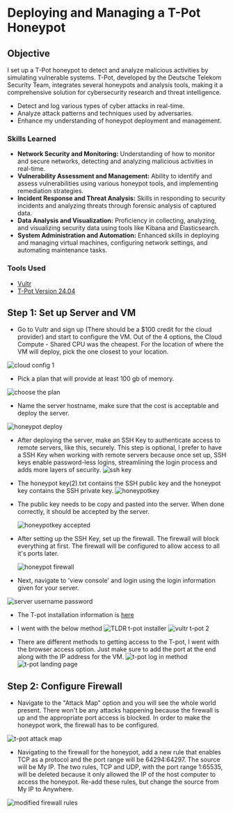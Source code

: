 # Deploying and Managing a T-Pot Honeypot

## Objective

I set up a T-Pot honeypot to detect and analyze malicious activities by simulating vulnerable systems. T-Pot, developed by the Deutsche Telekom Security Team, integrates several honeypots and analysis tools, making it a comprehensive solution for cybersecurity research and threat intelligence. 

* Detect and log various types of cyber attacks in real-time.
* Analyze attack patterns and techniques used by adversaries.
* Enhance my understanding of honeypot deployment and management.

### Skills Learned

* **Network Security and Monitoring:** Understanding of how to monitor and secure networks, detecting and analyzing malicious activities in real-time.
* **Vulnerability Assessment and Management:** Ability to identify and assess vulnerabilities using various honeypot tools, and implementing remediation strategies.
* **Incident Response and Threat Analysis:** Skills in responding to security incidents and analyzing threats through forensic analysis of captured data.
* **Data Analysis and Visualization:** Proficiency in collecting, analyzing, and visualizing security data using tools like Kibana and Elasticsearch.
* **System Administration and Automation:** Enhanced skills in deploying and managing virtual machines, configuring network settings, and automating maintenance tasks.

### Tools Used

- [Vultr](https://www.vultr.com)
- [T-Pot Version 24.04](https://github.security.telekom.com/2024/04/honeypot-tpot-24.04-released.html#user-types)

## Step 1: Set up Server and VM

* Go to Vultr and sign up (There should be a $100 credit for the cloud provider) and start to configure the VM. Out of the 4 options, the Cloud Compute - Shared CPU was the cheapest. For the location of where the VM will deploy, pick the one closest to your location. 

![cloud config 1](https://github.com/Xmick01/Deploying-and-Managing-a-T-Pot-Honeypot/assets/130627895/aa634a41-07bb-4a06-9eb2-091ce4c5c397)

* Pick a plan that will provide at least 100 gb of memory.

 ![choose the plan](https://github.com/Xmick01/Deploying-and-Managing-a-T-Pot-Honeypot/assets/130627895/c101bcac-e6ba-4f71-a54c-208468e72276)

* Name the server hostname, make sure that the cost is acceptable and deploy the server.

![honeypot deploy](https://github.com/Xmick01/Deploying-and-Managing-a-T-Pot-Honeypot/assets/130627895/2ca1bc9a-6581-4ab4-9b0f-3132abe134de)

* After deploying the server, make an SSH Key to authenticate access to remote servers, like this, securely. This step is optional, I prefer to have a SSH Key when working with remote servers because once set up, SSH keys enable password-less logins, streamlining the login process and adds more layers of security.
![ssh key](https://github.com/Xmick01/Deploying-and-Managing-a-T-Pot-Honeypot/assets/130627895/4ce057b4-136b-4120-986d-96640f5ac302)
* The honeypot key(2).txt contains the SSH public key and the honeypot key contains the SSH private key.
![honeypotkey](https://github.com/Xmick01/Deploying-and-Managing-a-T-Pot-Honeypot/assets/130627895/8d6429ae-a8a3-4dc8-849a-5c3ca0e4c77c)

* The public key needs to be copy and pasted into the server. When done correctly, it should be accepted by the server.

  ![honeypotkey accepted](https://github.com/Xmick01/Deploying-and-Managing-a-T-Pot-Honeypot/assets/130627895/da7eb41d-9062-4a03-993d-e0dd495d8621)

* After setting up the SSH Key, set up the firewall. The firewall will block everything at first. The firewall will be configured to allow access to all it's ports later.

  ![honeypot firewall](https://github.com/Xmick01/Deploying-and-Managing-a-T-Pot-Honeypot/assets/130627895/dd7e4406-ef30-4a59-af0a-895b330a3090)

* Next, navigate to 'view console' and login using the login information given for your server.

![server username password](https://github.com/Xmick01/Deploying-and-Managing-a-T-Pot-Honeypot/assets/130627895/5b5ca5e8-641c-4f47-9424-9dcef8d5fdce)

* The T-pot installation information is [here](https://github.security.telekom.com/2024/04/honeypot-tpot-24.04-released.html#tldr)

* I went with the below method
  ![TLDR t-pot installer ](https://github.com/Xmick01/Deploying-and-Managing-a-T-Pot-Honeypot/assets/130627895/a6039676-b94b-463c-9b29-d253f6908c9c)
![vultr t-pot 2](https://github.com/Xmick01/Xmick01/assets/130627895/85e16b6c-abab-4d11-a32c-ea3e6a2e3f48)

* There are different methods to getting access to the T-pot, I went with the browser access option. Just make sure to add the port at the end along with the IP address for the VM.
  ![t-pot log in method](https://github.com/Xmick01/Xmick01/assets/130627895/e1276067-2e07-411b-ab4d-3ee930c6f9ce)
  ![t-pot landing page](https://github.com/Xmick01/Xmick01/assets/130627895/996d3e44-4bb6-4199-b06a-03d839bccef6)
  
## Step 2: Configure Firewall

* Navigate to the "Attack Map" option and you will see the whole world present. There won't be any attacks happening because the firewall is up and the appropriate port access is blocked. In order to make the honeypot work, the firewall has to be configured.

![t-pot attack map](https://github.com/Xmick01/Xmick01/assets/130627895/da69cc99-6117-4ebb-adda-e0e731e50cc0)

* Navigating to the firewall for the honeypot, add a new rule that enables TCP as a protocol and the port range will be 64294:64297. The source will be My IP. The two rules, TCP and UDP, with the port range 1:65535, will be deleted because it only allowed the IP of the host computer to access the honeypot. Re-add these rules, but change the source from My IP to Anywhere.

![modified firewall rules](https://github.com/Xmick01/Xmick01/assets/130627895/54162e54-a70a-4185-b3d4-edf21cd086bf)
